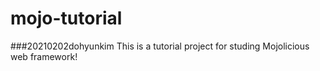 # mojo-tutorial

###20210202dohyunkim
This is a tutorial project for studing Mojolicious web framework!


